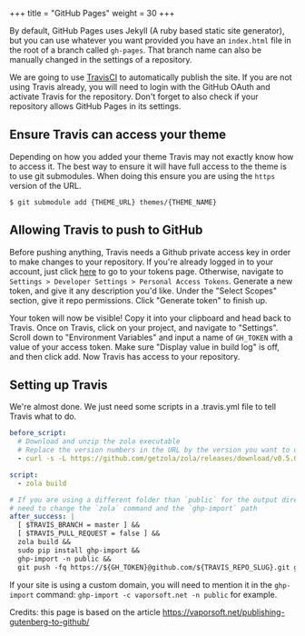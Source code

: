 +++
title = "GitHub Pages"
weight = 30
+++

By default, GitHub Pages uses Jekyll (A ruby based static site generator),
but you can use whatever you want provided you have an `index.html` file in the root of a branch called `gh-pages`.
That branch name can also be manually changed in the settings of a repository.

We are going to use [TravisCI](https://travis-ci.org) to automatically publish the site. If you are not using Travis already,
you will need to login with the GitHub OAuth and activate Travis for the repository.
Don't forget to also check if your repository allows GitHub Pages in its settings.

## Ensure Travis can access your theme

Depending on how you added your theme Travis may not exactly know how to access
it. The best way to ensure it will have full access to the theme is to use git
submodules. When doing this ensure you are using the `https` version of the URL.

```shell
$ git submodule add {THEME_URL} themes/{THEME_NAME}
```

## Allowing Travis to push to GitHub

Before pushing anything, Travis needs a Github private access key in order to make changes to your repository.
If you're already logged in to your account, just click [here](https://github.com/settings/tokens) to go to your tokens page.
Otherwise, navigate to `Settings > Developer Settings > Personal Access Tokens`.
Generate a new token, and give it any description you'd like.
Under the "Select Scopes" section, give it repo permissions. Click "Generate token" to finish up.

Your token will now be visible!
Copy it into your clipboard and head back to Travis.
Once on Travis, click on your project, and navigate to "Settings". Scroll down to "Environment Variables" and input a name of `GH_TOKEN` with a value of your access token.
Make sure "Display value in build log" is off, and then click add. Now Travis has access to your repository.

## Setting up Travis

We're almost done. We just need some scripts in a .travis.yml file to tell Travis what to do.

```yaml
before_script:
  # Download and unzip the zola executable
  # Replace the version numbers in the URL by the version you want to use
  - curl -s -L https://github.com/getzola/zola/releases/download/v0.5.0/zola-v0.5.0-x86_64-unknown-linux-gnu.tar.gz | sudo tar xvzf - -C /usr/local/bin

script:
  - zola build

# If you are using a different folder than `public` for the output directory, you will
# need to change the `zola` command and the `ghp-import` path
after_success: |
  [ $TRAVIS_BRANCH = master ] &&
  [ $TRAVIS_PULL_REQUEST = false ] &&
  zola build &&
  sudo pip install ghp-import &&
  ghp-import -n public &&
  git push -fq https://${GH_TOKEN}@github.com/${TRAVIS_REPO_SLUG}.git gh-pages
```

If your site is using a custom domain, you will need to mention it in the `ghp-import` command: `ghp-import -c vaporsoft.net -n public`
for example.

Credits: this page is based on the article https://vaporsoft.net/publishing-gutenberg-to-github/
